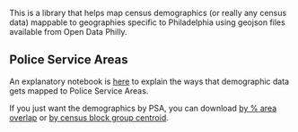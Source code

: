 This is a library that helps map census demographics (or really any census data) mappable to geographies specific to Philadelphia using geojson files available from Open Data Philly.

## Police Service Areas

An explanatory notebook is [here](https://github.com/ssuffian/censusify-philly/blob/main/scripts/Explanation%20of%20Mapping%20Census%20Data%20to%20Police%20Geographies.ipynb) to explain the ways that demographic data gets mapped to Police Service Areas.

If you just want the demographics by PSA, you can download [by % area overlap](https://github.com/ssuffian/censusify-philly/blob/main/csvs/police_service_area__pct_overlap.csv) or [by census block group centroid](https://github.com/ssuffian/censusify-philly/blob/main/csvs/police_service_area__centroid_is_within.csv).

